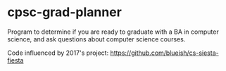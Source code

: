 # cpsc-grad-planner

Program to determine if you are ready to graduate with a BA in computer science, and ask questions about computer science courses. 

Code influenced by 2017's project: https://github.com/blueish/cs-siesta-fiesta
